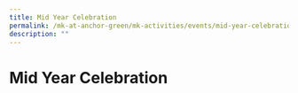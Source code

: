 ```yaml
---
title: Mid Year Celebration
permalink: /mk-at-anchor-green/mk-activities/events/mid-year-celebration/
description: ""
---
```

# Mid Year Celebration